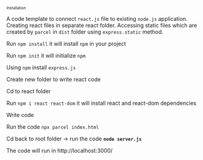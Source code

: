 <span style="font-size:10px;"> Installation</span>

A code template to connect `react.js` file to existing `node.js` application. Creating react files in separate react folder. 
Accessing static files which are created by `parcel` in `dist` folder using `express.static` method.

Run `npm install` it will install `npm` in your project

Run `npm init` it will initialize `npm`

Using `npm` install `express.js`

Create new folder to write react code

Cd to react folder

Run `npm i react react-dom` it will install react and react-dom dependencies

Write code

Run the code `npx parcel index.html`

Cd back to root folder -> run the code **`node server.js`**

The code will run in http://localhost:3000/
